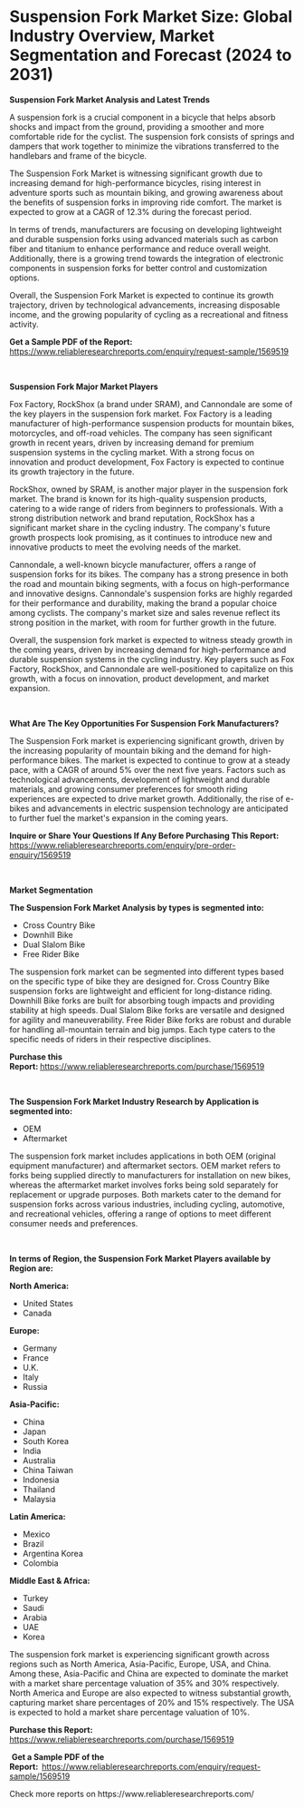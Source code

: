 <p><h1>Suspension Fork Market Size: Global Industry Overview, Market Segmentation and Forecast (2024 to 2031)</h1></p><p><strong>Suspension Fork Market Analysis and Latest Trends</strong></p>
<p><p>A suspension fork is a crucial component in a bicycle that helps absorb shocks and impact from the ground, providing a smoother and more comfortable ride for the cyclist. The suspension fork consists of springs and dampers that work together to minimize the vibrations transferred to the handlebars and frame of the bicycle.</p><p>The Suspension Fork Market is witnessing significant growth due to increasing demand for high-performance bicycles, rising interest in adventure sports such as mountain biking, and growing awareness about the benefits of suspension forks in improving ride comfort. The market is expected to grow at a CAGR of 12.3% during the forecast period.</p><p>In terms of trends, manufacturers are focusing on developing lightweight and durable suspension forks using advanced materials such as carbon fiber and titanium to enhance performance and reduce overall weight. Additionally, there is a growing trend towards the integration of electronic components in suspension forks for better control and customization options.</p><p>Overall, the Suspension Fork Market is expected to continue its growth trajectory, driven by technological advancements, increasing disposable income, and the growing popularity of cycling as a recreational and fitness activity.</p></p>
<p><strong>Get a Sample PDF of the Report:&nbsp;</strong> <a href="https://www.reliableresearchreports.com/enquiry/request-sample/1569519">https://www.reliableresearchreports.com/enquiry/request-sample/1569519</a></p>
<p>&nbsp;</p>
<p><strong>Suspension Fork Major Market Players</strong></p>
<p><p>Fox Factory, RockShox (a brand under SRAM), and Cannondale are some of the key players in the suspension fork market. Fox Factory is a leading manufacturer of high-performance suspension products for mountain bikes, motorcycles, and off-road vehicles. The company has seen significant growth in recent years, driven by increasing demand for premium suspension systems in the cycling market. With a strong focus on innovation and product development, Fox Factory is expected to continue its growth trajectory in the future.</p><p>RockShox, owned by SRAM, is another major player in the suspension fork market. The brand is known for its high-quality suspension products, catering to a wide range of riders from beginners to professionals. With a strong distribution network and brand reputation, RockShox has a significant market share in the cycling industry. The company's future growth prospects look promising, as it continues to introduce new and innovative products to meet the evolving needs of the market.</p><p>Cannondale, a well-known bicycle manufacturer, offers a range of suspension forks for its bikes. The company has a strong presence in both the road and mountain biking segments, with a focus on high-performance and innovative designs. Cannondale's suspension forks are highly regarded for their performance and durability, making the brand a popular choice among cyclists. The company's market size and sales revenue reflect its strong position in the market, with room for further growth in the future.</p><p>Overall, the suspension fork market is expected to witness steady growth in the coming years, driven by increasing demand for high-performance and durable suspension systems in the cycling industry. Key players such as Fox Factory, RockShox, and Cannondale are well-positioned to capitalize on this growth, with a focus on innovation, product development, and market expansion.</p></p>
<p>&nbsp;</p>
<p><strong>What Are The Key Opportunities For Suspension Fork Manufacturers?</strong></p>
<p><p>The Suspension Fork market is experiencing significant growth, driven by the increasing popularity of mountain biking and the demand for high-performance bikes. The market is expected to continue to grow at a steady pace, with a CAGR of around 5% over the next five years. Factors such as technological advancements, development of lightweight and durable materials, and growing consumer preferences for smooth riding experiences are expected to drive market growth. Additionally, the rise of e-bikes and advancements in electric suspension technology are anticipated to further fuel the market's expansion in the coming years.</p></p>
<p><strong>Inquire or Share Your Questions If Any Before Purchasing This Report:</strong> <a href="https://www.reliableresearchreports.com/enquiry/pre-order-enquiry/1569519">https://www.reliableresearchreports.com/enquiry/pre-order-enquiry/1569519</a></p>
<p>&nbsp;</p>
<p><strong>Market Segmentation</strong></p>
<p><strong>The Suspension Fork Market Analysis by types is segmented into:</strong></p>
<p><ul><li>Cross Country Bike</li><li>Downhill Bike</li><li>Dual Slalom Bike</li><li>Free Rider Bike</li></ul></p>
<p><p>The suspension fork market can be segmented into different types based on the specific type of bike they are designed for. Cross Country Bike suspension forks are lightweight and efficient for long-distance riding. Downhill Bike forks are built for absorbing tough impacts and providing stability at high speeds. Dual Slalom Bike forks are versatile and designed for agility and maneuverability. Free Rider Bike forks are robust and durable for handling all-mountain terrain and big jumps. Each type caters to the specific needs of riders in their respective disciplines.</p></p>
<p><strong>Purchase this Report:&nbsp;</strong><a href="https://www.reliableresearchreports.com/purchase/1569519">https://www.reliableresearchreports.com/purchase/1569519</a></p>
<p>&nbsp;</p>
<p><strong>The Suspension Fork Market Industry Research by Application is segmented into:</strong></p>
<p><ul><li>OEM</li><li>Aftermarket</li></ul></p>
<p><p>The suspension fork market includes applications in both OEM (original equipment manufacturer) and aftermarket sectors. OEM market refers to forks being supplied directly to manufacturers for installation on new bikes, whereas the aftermarket market involves forks being sold separately for replacement or upgrade purposes. Both markets cater to the demand for suspension forks across various industries, including cycling, automotive, and recreational vehicles, offering a range of options to meet different consumer needs and preferences.</p></p>
<p>&nbsp;</p>
<p><strong>In terms of Region, the Suspension Fork Market Players available by Region are:</strong></p>
<p>
    <p> <strong> North America: </strong>
        <ul>
            <li>United States</li>
            <li>Canada</li>
        </ul>
        </p> 
    <p> <strong> Europe: </strong>
        <ul>
            <li>Germany</li>
            <li>France</li>
            <li>U.K.</li>
            <li>Italy</li>
            <li>Russia</li>
        </ul>
        </p> 
    <p> <strong> Asia-Pacific: </strong>
        <ul>
            <li>China</li>
            <li>Japan</li>
            <li>South Korea</li>
            <li>India</li>
            <li>Australia</li>
            <li>China Taiwan</li>
            <li>Indonesia</li>
            <li>Thailand</li>
            <li>Malaysia</li>
        </ul>
        </p> 
    <p> <strong> Latin America: </strong>
        <ul>
            <li>Mexico</li>
            <li>Brazil</li>
            <li>Argentina Korea</li>
            <li>Colombia</li>
        </ul>
        </p> 
    <p> <strong> Middle East & Africa: </strong>
        <ul>
            <li>Turkey</li>
            <li>Saudi</li>
            <li>Arabia</li>
            <li>UAE</li>
            <li>Korea</li>
        </ul>
    </p>
    </p>
<p><p>The suspension fork market is experiencing significant growth across regions such as North America, Asia-Pacific, Europe, USA, and China. Among these, Asia-Pacific and China are expected to dominate the market with a market share percentage valuation of 35% and 30% respectively. North America and Europe are also expected to witness substantial growth, capturing market share percentages of 20% and 15% respectively. The USA is expected to hold a market share percentage valuation of 10%.</p></p>
<p><strong>Purchase this Report: </strong><a href="https://www.reliableresearchreports.com/purchase/1569519">https://www.reliableresearchreports.com/purchase/1569519</a></p>
<p>&nbsp;<strong>Get a Sample PDF of the Report:&nbsp;&nbsp;</strong><a href="https://www.reliableresearchreports.com/enquiry/request-sample/1569519">https://www.reliableresearchreports.com/enquiry/request-sample/1569519</a></p>
<p><strong></strong></p>
<p>Check more reports on https://www.reliableresearchreports.com/</p>